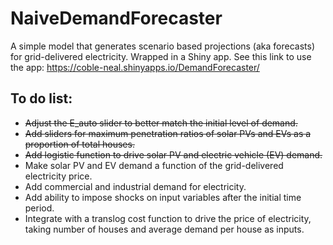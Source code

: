# NaiveDemandForecaster
A simple model that generates scenario based projections (aka forecasts) for grid-delivered electricity. Wrapped in a Shiny app. See this link to use the app: https://coble-neal.shinyapps.io/DemandForecaster/ 

## To do list:

- ~~Adjust the E_auto slider to better match the initial level of demand.~~
- ~~Add sliders for maximum penetration ratios of solar PVs and EVs as a proportion of total houses.~~
- ~~Add logistic function to drive solar PV and electric vehicle (EV) demand.~~
- Make solar PV and EV demand a function of the grid-delivered electricity price.
- Add commercial and industrial demand for electricity.
- Add ability to impose shocks on input variables after the initial time period.
- Integrate with a translog cost function to drive the price of electricity, taking number of houses and average demand per house as inputs.

